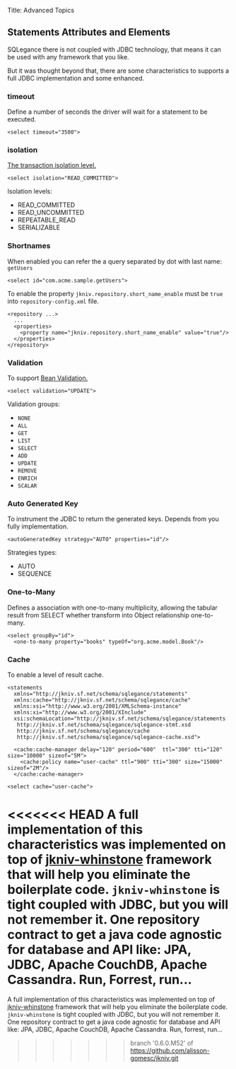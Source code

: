Title: Advanced Topics

Statements Attributes and Elements
-------------

SQLegance there is not coupled with JDBC technology, that means it can be used with any framework that you like.

But it was thought beyond that, there are some characteristics to supports a full JDBC implementation and some enhanced.

### timeout

Define a number of seconds the driver will wait for a statement to be executed.

    <select timeout="3500">
    
### isolation

<a href="https://docs.oracle.com/javase/tutorial/jdbc/basics/transactions.html#transactions_data_integrity">The transaction isolation level.</a>

    <select isolation="READ_COMMITTED">

Isolation levels:
    
- READ_COMMITTED
- READ_UNCOMMITTED
- REPEATABLE_READ
- SERIALIZABLE

### Shortnames

When enabled you can refer the a query separated by dot with last name: `getUsers`

    <select id="com.acme.sample.getUsers">

To enable the property `jkniv.repository.short_name_enable` must be `true` into `repository-config.xml` file.

    <repository ...>
      ...
      <properties>
        <property name="jkniv.repository.short_name_enable" value="true"/>
      </properties>
    </repository>


### Validation

To support <a href="https://docs.oracle.com/javaee/6/tutorial/doc/gircz.html">Bean Validation.</a>

    <select validation="UPDATE">

Validation groups:

- `NONE`
- `ALL`
- `GET`
- `LIST`
- `SELECT`
- `ADD`
- `UPDATE`
- `REMOVE`
- `ENRICH`
- `SCALAR`

### Auto Generated Key

To instrument the JDBC to return the generated keys. Depends from you fully implementation.

    <autoGeneratedKey strategy="AUTO" properties="id"/>

Strategies types:

- AUTO
- SEQUENCE


### One-to-Many

Defines a association with one-to-many multiplicity, allowing the tabular result from SELECT whether transform into Object relationship one-to-many.

    <select groupBy="id">
      <one-to-many property="books" typeOf="org.acme.model.Book"/>

### Cache

To enable a level of result cache.

    <statements 
      xmlns="http://jkniv.sf.net/schema/sqlegance/statements" 
      xmlns:cache="http://jkniv.sf.net/schema/sqlegance/cache"
      xmlns:xsi="http://www.w3.org/2001/XMLSchema-instance" 
      xmlns:xi="http://www.w3.org/2001/XInclude"
      xsi:schemaLocation="http://jkniv.sf.net/schema/sqlegance/statements
       http://jkniv.sf.net/schema/sqlegance/sqlegance-stmt.xsd
       http://jkniv.sf.net/schema/sqlegance/cache
       http://jkniv.sf.net/schema/sqlegance/sqlegance-cache.xsd">
    
      <cache:cache-manager delay="120" period="600"  ttl="300" tti="120" size="10000" sizeof="5M">
        <cache:policy name="user-cache" ttl="900" tti="300" size="15000" sizeof="2M"/>
      </cache:cache-manager>

    <select cache="user-cache">
    

<<<<<<< HEAD
A full implementation of this characteristics was implemented on top of <a href="http://jkniv.sourceforge.net/jkniv-whinstone/index.html">jkniv-whinstone</a> framework that will help you eliminate the boilerplate code. `jkniv-whinstone` is tight coupled with JDBC, but you will not remember it. One repository contract to get a java code agnostic for database and API like: JPA, JDBC, Apache CouchDB, Apache Cassandra. Run, Forrest, run...
=======
A full implementation of this characteristics was implemented on top of <a href="http://jkniv.sourceforge.net/jkniv-whinstone/index.html">jkniv-whinstone</a> framework that will help you eliminate the boilerplate code. `jkniv-whinstone` is tight coupled with JDBC, but you will not remember it. One repository contract to get a java code agnostic for database and API like: JPA, JDBC, Apache CouchDB, Apache Cassandra. Run, forrest, run...
>>>>>>> branch '0.6.0.M52' of https://github.com/alisson-gomesc/jkniv.git
